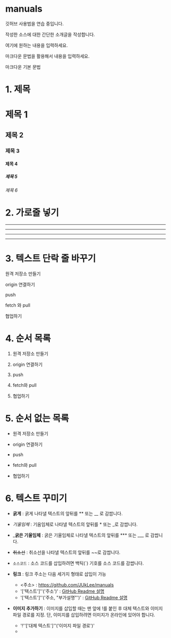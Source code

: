 # manuals

깃허브 사용법을 연습 중입니다.

작성한 소스에 대한 간단한 소개글을 작성합니다.

여기에 원하는 내용을 입력하세요.

마크다운 문법을 활용해서 내용을 입력하세요.

마크다운 기본 문법

# 1. 제목 

# 제목 1

## 제목 2

### 제목 3

#### 제목 4

##### 제목 5

###### 제목 6

# 2. 가로줄 넣기

---

- - -

***

* * *

# 3. 텍스트 단락 줄 바꾸기

원격 저장소 만들기

origin 연결하기

push

fetch 와 pull

협업하기

# 4. 순서 목록

1. 원격 저장소 만들기

2. origin 연결하기

3. push

4. fetch와 pull

5. 협업하기

# 5. 순서 없는 목록

+ 원격 저장소 만들기

- origin 연결하기

* push

- fetch와 pull

* 협업하기

# 6. 텍스트 꾸미기

* **굵게** : 굵게 나타낼 텍스트의 앞뒤를 ** 또는 __ 로 감쌉니다.

* *기울임체* : 기움임체로 나타낼 텍스트의 앞뒤를 * 또는 _로 감쌉니다.

* ___굵은 기울임체__ : 굵은 기울임체로 나타낼 텍스트의 앞뒤를 *** 또는 ___ 로 감쌉니다.

* ~~취소선~~ : 취소선을 나타낼 텍스트의 앞뒤를 ~~로 감쌉니다.

* `소스코드` : 소스 코드를 삽입하려면 백틱(`) 기호를 소스 코드를 감쌉니다.

* **링크** : 링크 주소는 다음 세가지 형태로 삽입이 가능
  - <주소> : <https://github.com/JUkLee/manuals>
  - '['텍스트']''('주소')' : [GitHub Readme 설명](https://github.com/JUkLee/manuals)
  - '['텍스트']''('주소, "부가설명"')' : [GitHub Readme 설명](https://github.com/JUkLee/manuals, "ReadME 참조")

* **이미지 추가하기** : 이미지를 삽입할 때는 맨 앞에 !를 붙인 후 대체 텍스트와 이미지 파일 경로를 지정. 단, 이미지를 삽입하려면 이미지가 온라인에 있어야 합니다.
  - '!''['대체 텍스트']''('이미지 파일 경로')'
  - 

